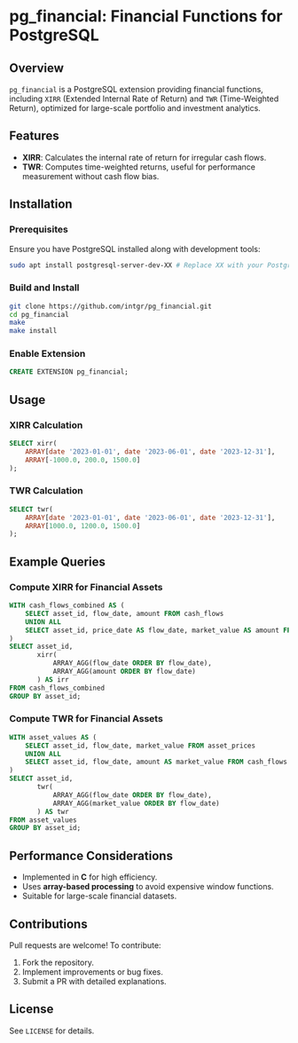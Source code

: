 # pg_financial: Financial Functions for PostgreSQL

## Overview
`pg_financial` is a PostgreSQL extension providing financial functions, including `XIRR` (Extended Internal Rate of Return) and `TWR` (Time-Weighted Return), optimized for large-scale portfolio and investment analytics.

## Features
- **XIRR**: Calculates the internal rate of return for irregular cash flows.
- **TWR**: Computes time-weighted returns, useful for performance measurement without cash flow bias.

## Installation
### Prerequisites
Ensure you have PostgreSQL installed along with development tools:
```sh
sudo apt install postgresql-server-dev-XX # Replace XX with your PostgreSQL version
```

### Build and Install
```sh
git clone https://github.com/intgr/pg_financial.git
cd pg_financial
make
make install
```

### Enable Extension
```sql
CREATE EXTENSION pg_financial;
```

## Usage
### XIRR Calculation
```sql
SELECT xirr(
    ARRAY[date '2023-01-01', date '2023-06-01', date '2023-12-31'],
    ARRAY[-1000.0, 200.0, 1500.0]
);
```

### TWR Calculation
```sql
SELECT twr(
    ARRAY[date '2023-01-01', date '2023-06-01', date '2023-12-31'],
    ARRAY[1000.0, 1200.0, 1500.0]
);
```

## Example Queries
### Compute XIRR for Financial Assets
```sql
WITH cash_flows_combined AS (
    SELECT asset_id, flow_date, amount FROM cash_flows
    UNION ALL
    SELECT asset_id, price_date AS flow_date, market_value AS amount FROM asset_prices
)
SELECT asset_id,
       xirr(
           ARRAY_AGG(flow_date ORDER BY flow_date),
           ARRAY_AGG(amount ORDER BY flow_date)
       ) AS irr
FROM cash_flows_combined
GROUP BY asset_id;
```

### Compute TWR for Financial Assets
```sql
WITH asset_values AS (
    SELECT asset_id, flow_date, market_value FROM asset_prices
    UNION ALL
    SELECT asset_id, flow_date, amount AS market_value FROM cash_flows
)
SELECT asset_id,
       twr(
           ARRAY_AGG(flow_date ORDER BY flow_date),
           ARRAY_AGG(market_value ORDER BY flow_date)
       ) AS twr
FROM asset_values
GROUP BY asset_id;
```

## Performance Considerations
- Implemented in **C** for high efficiency.
- Uses **array-based processing** to avoid expensive window functions.
- Suitable for large-scale financial datasets.

## Contributions
Pull requests are welcome! To contribute:
1. Fork the repository.
2. Implement improvements or bug fixes.
3. Submit a PR with detailed explanations.

## License
See `LICENSE` for details.
